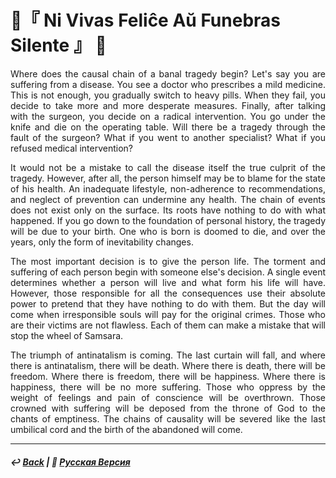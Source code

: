 # 👥『 Ni Vivas Feliĉe Aŭ Funebras Silente 』 👥

<p align="justify">Where does the causal chain of a banal tragedy begin? Let's say you are suffering from a disease. You see a doctor who prescribes a mild medicine. This is not enough, you gradually switch to heavy pills. When they fail, you decide to take more and more desperate measures. Finally, after talking with the surgeon, you decide on a radical intervention. You go under the knife and die on the operating table. Will there be a tragedy through the fault of the surgeon? What if you went to another specialist? What if you refused medical intervention?</p>

<p align="justify">It would not be a mistake to call the disease itself the true culprit of the tragedy. However, after all, the person himself may be to blame for the state of his health. An inadequate lifestyle, non-adherence to recommendations, and neglect of prevention can undermine any health. The chain of events does not exist only on the surface. Its roots have nothing to do with what happened. If you go down to the foundation of personal history, the tragedy will be due to your birth. One who is born is doomed to die, and over the years, only the form of inevitability changes.</p>

<p align="justify">The most important decision is to give the person life. The torment and suffering of each person begin with someone else's decision. A single event determines whether a person will live and what form his life will have. However, those responsible for all the consequences use their absolute power to pretend that they have nothing to do with them. But the day will come when irresponsible souls will pay for the original crimes. Those who are their victims are not flawless. Each of them can make a mistake that will stop the wheel of Samsara.</p>

<p align="justify">The triumph of antinatalism is coming. The last curtain will fall, and where there is antinatalism, there will be death. Where there is death, there will be freedom. Where there is freedom, there will be happiness. Where there is happiness, there will be no more suffering. Those who oppress by the weight of feelings and pain of conscience will be overthrown. Those crowned with suffering will be deposed from the throne of God to the chants of emptiness. The chains of causality will be severed like the last umbilical cord and the birth of the abandoned will come.</p>

***

##### ↩️ [Back](index.md) | 🌻 [Русская Версия](felice-2.md) 
